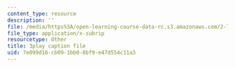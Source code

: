 ```yaml
---
content_type: resource
description: ''
file: /media/https%3A/open-learning-course-data-rc.s3.amazonaws.com/2-71-optics-spring-2009/7e099d16cb091bb08bf9e47d554c11a3_JmK0vSLULP8.srt
file_type: application/x-subrip
resourcetype: Other
title: 3play caption file
uid: 7e099d16-cb09-1bb0-8bf9-e47d554c11a3
---
```

